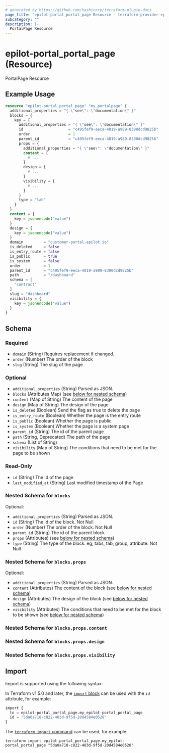 ```yaml
---
# generated by https://github.com/hashicorp/terraform-plugin-docs
page_title: "epilot-portal_portal_page Resource - terraform-provider-epilot-portal"
subcategory: ""
description: |-
  PortalPage Resource
---
```


# epilot-portal_portal_page (Resource)

PortalPage Resource

## Example Usage

```terraform
resource "epilot-portal_portal_page" "my_portalpage" {
  additional_properties = "{ \"see\": \"documentation\" }"
  blocks = {
    key = {
      additional_properties = "{ \"see\": \"documentation\" }"
      id                    = "c495fef9-eeca-4019-a989-8390dcd9825b"
      order                 = 1
      parent_id             = "c495fef9-eeca-4019-a989-8390dcd9825b"
      props = {
        additional_properties = "{ \"see\": \"documentation\" }"
        content = {
          # ...
        }
        design = {
          # ...
        }
        visibility = {
          # ...
        }
      }
      type = "tab"
    }
  }
  content = {
    key = jsonencode("value")
  }
  design = {
    key = jsonencode("value")
  }
  domain         = "customer-portal.epilot.io"
  is_deleted     = false
  is_entry_route = false
  is_public      = true
  is_system      = false
  order          = 1
  parent_id      = "c495fef9-eeca-4019-a989-8390dcd9825b"
  path           = "/dashboard"
  schema = [
    "contract"
  ]
  slug = "dashboard"
  visibility = {
    key = jsonencode("value")
  }
}
```

<!-- schema generated by tfplugindocs -->
## Schema

### Required

- `domain` (String) Requires replacement if changed.
- `order` (Number) The order of the block
- `slug` (String) The slug of the page

### Optional

- `additional_properties` (String) Parsed as JSON.
- `blocks` (Attributes Map) (see [below for nested schema](#nestedatt--blocks))
- `content` (Map of String) The content of the page
- `design` (Map of String) The design of the page
- `is_deleted` (Boolean) Send the flag as true to delete the page
- `is_entry_route` (Boolean) Whether the page is the entry route
- `is_public` (Boolean) Whether the page is public
- `is_system` (Boolean) Whether the page is a system page
- `parent_id` (String) The id of the parent page
- `path` (String, Deprecated) The path of the page
- `schema` (List of String)
- `visibility` (Map of String) The conditions that need to be met for the page to be shown

### Read-Only

- `id` (String) The id of the page
- `last_modified_at` (String) Last modified timestamp of the Page

<a id="nestedatt--blocks"></a>
### Nested Schema for `blocks`

Optional:

- `additional_properties` (String) Parsed as JSON.
- `id` (String) The id of the block. Not Null
- `order` (Number) The order of the block. Not Null
- `parent_id` (String) The id of the parent block
- `props` (Attributes) (see [below for nested schema](#nestedatt--blocks--props))
- `type` (String) The type of the block. eg; tabs, tab, group, attribute. Not Null

<a id="nestedatt--blocks--props"></a>
### Nested Schema for `blocks.props`

Optional:

- `additional_properties` (String) Parsed as JSON.
- `content` (Attributes) The content of the block (see [below for nested schema](#nestedatt--blocks--props--content))
- `design` (Attributes) The design of the block (see [below for nested schema](#nestedatt--blocks--props--design))
- `visibility` (Attributes) The conditions that need to be met for the block to be shown (see [below for nested schema](#nestedatt--blocks--props--visibility))

<a id="nestedatt--blocks--props--content"></a>
### Nested Schema for `blocks.props.content`


<a id="nestedatt--blocks--props--design"></a>
### Nested Schema for `blocks.props.design`


<a id="nestedatt--blocks--props--visibility"></a>
### Nested Schema for `blocks.props.visibility`

## Import

Import is supported using the following syntax:

In Terraform v1.5.0 and later, the [`import` block](https://developer.hashicorp.com/terraform/language/import) can be used with the `id` attribute, for example:

```terraform
import {
  to = epilot-portal_portal_page.my_epilot-portal_portal_page
  id = "5da0a718-c822-403d-9f5d-20d4584e0528"
}
```

The [`terraform import` command](https://developer.hashicorp.com/terraform/cli/commands/import) can be used, for example:

```shell
terraform import epilot-portal_portal_page.my_epilot-portal_portal_page "5da0a718-c822-403d-9f5d-20d4584e0528"
```
